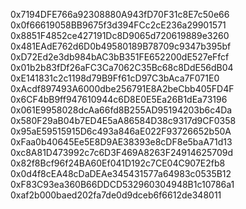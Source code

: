 0x7194DFE766a92308880A943fD70F31c8E7c50e66
0x0f66619058BB9675f3d394FCc2cE236a29901571
0x8851F4852ce427191Dc8D9065d720619889e3260
0x481EAdE762d6D0b49580189B78709c9347b395bf
0xD72Ed2e3db984bAC3bB351FE652200dE527eFfcf
0x01b2b83fDf26aFC3Ca7062C35Bc68c8DdE56dB04
0xE141831c2c1198d79B9Ff61cD97C3bAca7F071E0
0xAcdf897493A6000dbe256791E8A2beCbb405FD4F
0x6CF4bB9ff947610944c6D8E0E5Ea26B1dEa73196
0x061E9958028dcAa66fd8B255AD95194203b6c4Da
0x580F29aB04b7ED4E5aA86584D38c9317d9CF0358
0x95aE59515915D6c493a846aE022F93726652b50A
0xFaa0b40645Ee5E8D9AE38393e8cDF8e5baA71d13
0xc8A81D473992c7c6D3F469A8263F24914625709d
0x82f8Bcf96f24BA60Ef041D192c7CE04C907E2fb8
0x0d4f8cEA48cDaDEAe345431577a64983c0535B12
0xF83C93ea360B66DDCD532960304948B1c10786a1
0xaf2b000baed202fa7de0d9dceb6f6612de348011
